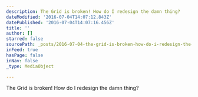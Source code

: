 ```yaml
---
description: The Grid is broken! How do I redesign the damn thing?
dateModified: '2016-07-04T14:07:12.843Z'
datePublished: '2016-07-04T14:07:16.456Z'
title: ''
author: []
starred: false
sourcePath: _posts/2016-07-04-the-grid-is-broken-how-do-i-redesign-the-damn-thing.md
inFeed: true
hasPage: false
inNav: false
_type: MediaObject

---
```

The Grid is broken! How do I redesign the damn thing?